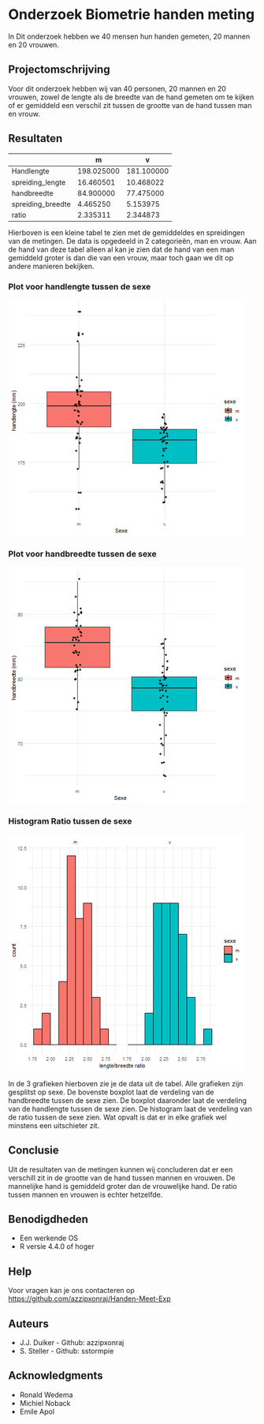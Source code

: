 # Onderzoek Biometrie handen meting

In Dit onderzoek hebben we 40 mensen hun handen gemeten, 20 mannen en 20 vrouwen. 

## Projectomschrijving

Voor dit onderzoek hebben wij van 40 personen, 20 mannen en 20 vrouwen, zowel de lengte als de breedte van de hand gemeten om te kijken of er gemiddeld een verschil zit tussen de grootte van de hand tussen man en vrouw.


## Resultaten

|     | m |v|
| -------- | ------- |-------|
| Handlengte  |198.025000|181.100000|
| spreiding_lengte |16.460501|10.468022|
| handbreedte| 84.900000|77.475000|
|spreiding_breedte|4.465250|5.153975|
|ratio|2.335311|2.344873|

Hierboven is een kleine tabel te zien met de gemiddeldes en spreidingen van de metingen. De data is opgedeeld in 2 categorieën, man en vrouw. Aan de hand van deze tabel alleen al kan je zien dat de hand van een man gemiddeld groter is dan die van een vrouw, maar toch gaan we dit op andere manieren bekijken.

### Plot voor handlengte tussen de sexe
![Boxplot handlengte](Afbeeldingen\boxplot_handlengte.png "Boxplot handlengte")

### Plot voor handbreedte tussen de sexe
![Boxplot handbreedte](Afbeeldingen\boxplot_handbreedte.png "Boxplot handbreedte")

### Histogram Ratio tussen de sexe
![Histogram ratio](Afbeeldingen\histogram_ratio.png "Histogram ratio")

In de 3 grafieken hierboven zie je de data uit de tabel. Alle grafieken zijn gesplitst op sexe. De bovenste boxplot laat de verdeling van de handbreedte tussen de sexe zien. De boxplot daaronder laat de verdeling van de handlengte tussen de sexe zien. De histogram laat de verdeling van de ratio tussen de sexe zien. Wat opvalt is dat er in elke grafiek wel minstens een uitschieter zit. 


## Conclusie
Uit de resultaten van de metingen kunnen wij concluderen dat er een verschill zit in de grootte van de hand tussen mannen en vrouwen. De mannelijke hand is gemiddeld groter dan de vrouwelijke hand. De ratio tussen mannen en vrouwen is echter hetzelfde.


## Benodigdheden

* Een werkende OS
* R versie 4.4.0 of hoger


## Help

Voor vragen kan je ons contacteren op https://github.com/azzipxonraj/Handen-Meet-Exp 


## Auteurs

* J.J. Duiker - Github: azzipxonraj
* S. Steller - Github: sstormpie


## Acknowledgments

* Ronald Wedema
* Michiel Noback
* Emile Apol